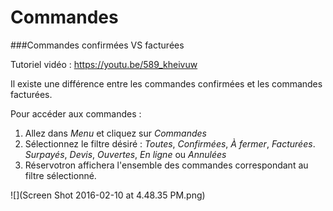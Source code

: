 # Commandes

###Commandes confirmées VS facturées

Tutoriel vidéo : https://youtu.be/589_kheivuw

Il existe une différence entre les commandes confirmées et les commandes facturées. 

Pour accéder aux commandes : 
1. Allez dans *Menu* et cliquez sur *Commandes*
2. Sélectionnez le filtre désiré : *Toutes*, *Confirmées*, *À fermer*, *Facturées*. *Surpayés*, *Devis*, *Ouvertes*, *En ligne* ou *Annulées*
3. Réservotron affichera l'ensemble des commandes correspondant au filtre sélectionné.

![](Screen Shot 2016-02-10 at 4.48.35 PM.png)

